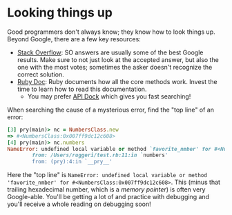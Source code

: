 # Looking things up

Good programmers don't always know; they know how to look things
up. Beyond Google, there are a few key resources:

* [Stack Overflow](http://stackoverflow.com): SO answers are usually
  some of the best Google results. Make sure to not just look at the
  accepted answer, but also the one with the most votes; sometimes the
  asker doesn't recognize the correct solution.
* [Ruby Doc](https://ruby-doc.org/): Ruby documents how all
  the core methods work. Invest the time to learn how to read this
  documentation.
    * You may prefer [API Dock](http://apidock.com/ruby)
      which gives you fast searching!

When searching the cause of a mysterious error, find the "top line" of
an error:

```ruby
[3] pry(main)> nc = NumbersClass.new
=> #<NumbersClass:0x007ff9dc12c608>
[4] pry(main)> nc.numbers
NameError: undefined local variable or method `favorite_nmber' for #<NumbersClass:0x007ff9dc12c608>
        from: /Users/ruggeri/test.rb:11:in `numbers'
        from: (pry):4:in `__pry__'
```

Here the "top line" is `NameError: undefined local variable or method
'favorite_nmber' for #<NumbersClass:0x007ff9dc12c608>`. This (minus
that trailing hexadecimal number, which is a *memory pointer*) is
often very Google-able. You'll be getting a lot of and practice with debugging and you'll receive a whole reading on debugging soon!
